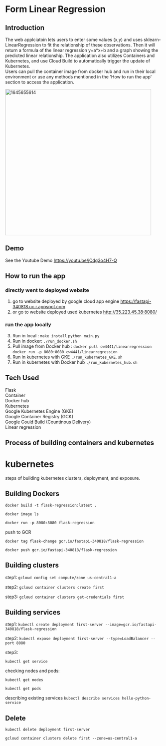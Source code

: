 # Form Linear Regression 
## Introduction 
The web applciatoin lets users to enter some values (x,y) and uses sklearn-LinearRegression to fit the relationship of these observations. Then it will return a formula of the linear regression y=a*x+b and a graph showing the predicted linear relationship. The application also utilizes Containers and Kubernetes, and use Cloud Build to automatically trigger the update of Kubernetes. \
Users can pull the container image from docker hub and run in their local environment or use any methods mentioned in the 'How to run the app' section to access the application.

<img width="468" alt="1645655614" src="https://user-images.githubusercontent.com/76429734/155420569-59eeb38d-3a84-4718-bc69-ebbbd975f8a5.png">

## Demo 
See the Youtube Demo https://youtu.be/jCdg3o4H7-Q

## How to run the app
### directly went to deployed website
1. go to website deployed by google cloud app engine https://fastapi-340818.uc.r.appspot.com 
2. or go to website deployed used kubernetes http://35.223.45.38:8080/

### run the app locally
3. Run in local : `make install` `python main.py`
4. Run in docker: `./run_docker.sh`
5. Pull image from Docker hub : `docker pull cw4441/linearregression`  `docker run -p 8080:8080 cw4441/linearregression`
6. Run in kubernetes with GKE `./run_kubernetes_GKE.sh`
7. Run in kubernetes with Docker hub `./run_kubernetes_hub.sh`

## Tech Used
Flask \
Container \
Docker hub \
Kubernetes \
Google Kubernetes Engine (GKE) \
Google Container Registry (GCK) \
Google Could Build (Countinous Delivery) \
Linear regression 

## Process of building containers and kubernetes
# kubernetes

steps of building kubernetes clusters, deployment, and exposure.

## Building Dockers
`docker build -t flask-regression:latest .`

`docker image ls`

`docker run -p 8080:8080 flask-regression`

push to GCR

`docker tag flask-change gcr.io/fastapi-340818/flask-regression`

`docker push gcr.io/fastapi-340818/flask-regression`
## Building clusters 
step1:
`gcloud config set compute/zone us-central1-a`

step2:
`gcloud container clusters create first`

step3:
`gcloud container clusters get-credentials first`

## Building services
step1:
`kubectl create deployment first-server --image=gcr.io/fastapi-340818/flask-regression`

step2: 
`kubectl expose deployment first-server --type=LoadBalancer --port 8080`

step3:

`kubectl get service`

checking nodes and pods:

`kubectl get nodes`

`kubectl get pods`

describing existing services
`kubectl describe services hello-python-service`

## Delete 
`kubectl delete deployment first-server`

`gcloud container clusters delete first --zone=us-central1-a`
